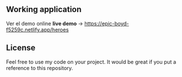 ## Working application

Ver el demo online **live demo** -> https://epic-boyd-f5259c.netlify.app/heroes

## License

Feel free to use my code on your project. It would be great if you put a reference to this repository.